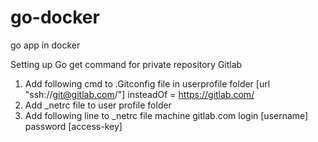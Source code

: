 # go-docker
go app in docker

Setting up Go get command for private repository Gitlab

1. Add following cmd to .Gitconfig file in userprofile folder
[url "ssh://git@gitlab.com/"]
	insteadOf = https://gitlab.com/
2. Add _netrc file to user profile folder
3. Add following line to _netrc file
machine gitlab.com login [username] password [access-key]   

